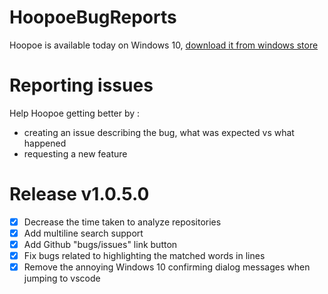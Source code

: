 # HoopoeBugReports
Hoopoe is available today on Windows 10, [download it from windows store](https://www.microsoft.com/en-us/p/hoopoe/9ppl3f6g79zl?rtc=1&activetab=pivot:overviewtab)


# Reporting issues
Help Hoopoe getting better by :
- creating an issue describing the bug, what was expected vs what happened
- requesting a new feature

# Release v1.0.5.0
- [x] Decrease the time taken to analyze repositories
- [x] Add multiline search support
- [x] Add Github "bugs/issues" link button
- [x] Fix bugs related to highlighting the matched words in lines
- [x] Remove the annoying Windows 10 confirming dialog messages when jumping to vscode
